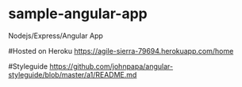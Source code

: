 # sample-angular-app
Nodejs/Express/Angular App

#Hosted on Heroku
https://agile-sierra-79694.herokuapp.com/home

#Styleguide
https://github.com/johnpapa/angular-styleguide/blob/master/a1/README.md

